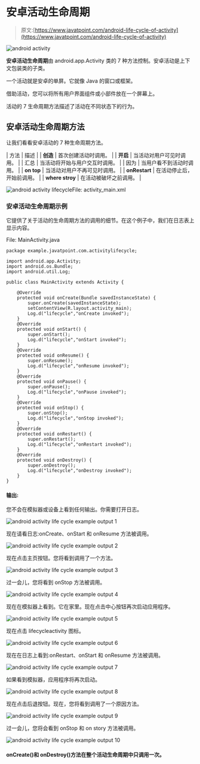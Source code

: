 # 安卓活动生命周期

> 原文:[https://www.javatpoint.com/android-life-cycle-of-activity](https://www.javatpoint.com/android-life-cycle-of-activity)

![android activity](../Images/e27fc5a1c2688de6ef6db6171b2293f6.png)

**安卓活动生命周期**由 android.app.Activity 类的 7 种方法控制。安卓活动是上下文包装类的子类。

一个活动就是安卓的单屏。它就像 Java 的窗口或框架。

借助活动，您可以将所有用户界面组件或小部件放在一个屏幕上。

活动的 7 生命周期方法描述了活动在不同状态下的行为。

## 安卓活动生命周期方法

让我们看看安卓活动的 7 种生命周期方法。

| 方法 | 描述 |
| **创造** | 首次创建活动时调用。 |
| **开启** | 当活动对用户可见时调用。 |
| 汇总 | 当活动将开始与用户交互时调用。 |
| 因为 | 当用户看不到活动时调用。 |
| **on top** | 当活动对用户不再可见时调用。 |
| **onRestart** | 在活动停止后，开始前调用。 |
| **where stroy** | 在活动被破坏之前调用。 |

![android activity lifecycle](../Images/3cb2432d0ccc762cea021a8ecae3832f.png)File: activity_main.xml

### 安卓活动生命周期示例

它提供了关于活动的生命周期方法的调用的细节。在这个例子中，我们在日志表上显示内容。

File: MainActivity.java

```
package example.javatpoint.com.activitylifecycle;

import android.app.Activity;
import android.os.Bundle;
import android.util.Log;

public class MainActivity extends Activity {

    @Override
    protected void onCreate(Bundle savedInstanceState) {
        super.onCreate(savedInstanceState);
        setContentView(R.layout.activity_main);
        Log.d("lifecycle","onCreate invoked");
    }
    @Override
    protected void onStart() {
        super.onStart();
        Log.d("lifecycle","onStart invoked");
    }
    @Override
    protected void onResume() {
        super.onResume();
        Log.d("lifecycle","onResume invoked");
    }
    @Override
    protected void onPause() {
        super.onPause();
        Log.d("lifecycle","onPause invoked");
    }
    @Override
    protected void onStop() {
        super.onStop();
        Log.d("lifecycle","onStop invoked");
    }
    @Override
    protected void onRestart() {
        super.onRestart();
        Log.d("lifecycle","onRestart invoked");
    }
    @Override
    protected void onDestroy() {
        super.onDestroy();
        Log.d("lifecycle","onDestroy invoked");
    }
}

```

#### 输出:

您不会在模拟器或设备上看到任何输出。你需要打开日志。

![android activity life cycle example output 1](../Images/7581647daf7b40290cc90dc6faaf57cf.png)

现在请看日志:onCreate、onStart 和 onResume 方法被调用。

![android activity life cycle example output 2](../Images/d4d27ec233c1547fccb437eaaddccb01.png)

现在点击主页按钮。您将看到调用了一个方法。

![android activity life cycle example output 3](../Images/d4a9943a3991f2e122e31e488196e444.png)

过一会儿，您将看到 onStop 方法被调用。

![android activity life cycle example output 4](../Images/09ba675f609aa5e9fa45e9a2de24c25c.png)

现在在模拟器上看到。它在家里。现在点击中心按钮再次启动应用程序。

![android activity life cycle example output 5](../Images/5d5a85d72840df3006d99f5d4f7a3791.png)

现在点击 lifecycleactivity 图标。

![android activity life cycle example output 6](../Images/a93fbec0a977e52ae63c5df7b18b4710.png)

现在在日志上看到:onRestart、onStart 和 onResume 方法被调用。

![android activity life cycle example output 7](../Images/3c2432e736d863da9f1848d86f97c1f6.png)

如果看到模拟器，应用程序将再次启动。

![android activity life cycle example output 8](../Images/0482bcceeda0df0afe7c7ac7faf62dc1.png)

现在点击后退按钮。现在，您将看到调用了一个原因方法。

![android activity life cycle example output 9](../Images/c3d832e2605624d058684b749aa959f5.png)

过一会儿，您将会看到 onStop 和 on story 方法被调用。

![android activity life cycle example output 10](../Images/abf53a707a18ea53c07475cad2cd6150.png)

#### onCreate()和 onDestroy()方法在整个活动生命周期中只调用一次。